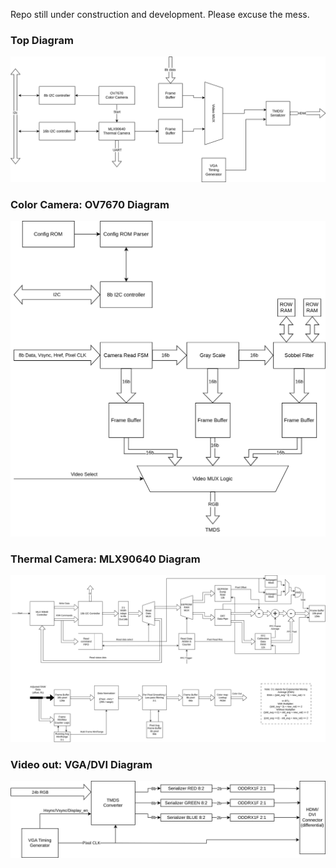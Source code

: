 Repo still under construction and development. Please excuse the mess.

### Top Diagram
![top](diagrams/top.drawio.svg)

### Color Camera: OV7670 Diagram
![top](diagrams/ov_camera.drawio.svg)

### Thermal Camera: MLX90640 Diagram
![top](diagrams/mlx_camera.drawio.svg)

### Video out: VGA/DVI Diagram
![top](diagrams/vga.drawio.svg)

